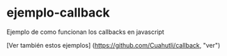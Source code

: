 # ejemplo-callback
Ejemplo de como funcionan los callbacks en javascript

[Ver también estos ejemplos] (https://github.com/Cuahutli/callback, "ver")
